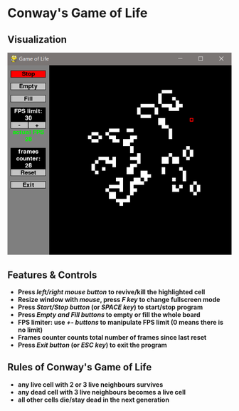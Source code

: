 # Conway's Game of Life

## Visualization
![](visualization.png)

## Features & Controls
- **Press _left/right mouse button_ to revive/kill the highlighted cell**
- **Resize window with _mouse_, press _F key_ to change fullscreen mode** 
- **Press _Start/Stop button_ (or _SPACE key_) to start/stop program**
- **Press _Empty and Fill buttons_ to empty or fill the whole board**
- **FPS limiter: use _+- buttons_ to manipulate FPS limit (0 means there is no limit)**
- **Frames counter counts total number of frames since last reset**
- **Press _Exit button_ (or _ESC key_) to exit the program**

## Rules of Conway's Game of Life
- **any live cell with 2 or 3 live neighbours survives**
- **any dead cell with 3 live neighbours becomes a live cell**
- **all other cells die/stay dead in the next generation**
